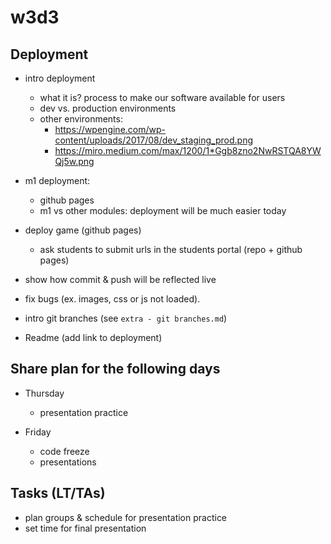 

# w3d3



## Deployment
- intro deployment
  - what it is? process to make our software available for users
  - dev vs. production environments
  - other environments: 
    - https://wpengine.com/wp-content/uploads/2017/08/dev_staging_prod.png
    - https://miro.medium.com/max/1200/1*Ggb8zno2NwRSTQA8YWQj5w.png

- m1 deployment: 
  - github pages
  - m1 vs other modules: deployment will be much easier today

- deploy game (github pages)
  - ask students to submit urls in the students portal (repo + github pages)

- show how commit & push will be reflected live


- fix bugs (ex. images, css or js not loaded).

- intro git branches (see `extra - git branches.md`)


- Readme (add link to deployment)



## Share plan for the following days
- Thursday
  - presentation practice

- Friday
  - code freeze
  - presentations


## Tasks (LT/TAs)
- plan groups & schedule for presentation practice
- set time for final presentation



